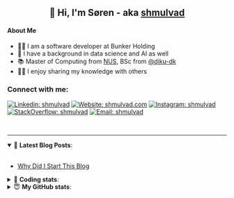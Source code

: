 <h2 align="center">
	👋 Hi, I'm Søren - aka <a href="https://shmulvad.com">shmulvad</a>
</h2>

#### About Me
- 👨‍💻 I am a software developer at Bunker Holding
- 🤖 I have a background in data science and AI as well
- 📚 Master of Computing from [NUS], BSc from [@diku-dk]
- 👨‍🏫 I enjoy sharing my knowledge with others

### Connect with me:

[![Linkedin: shmulvad](https://img.shields.io/badge/shmulvad-blue?style=flat&logo=Linkedin&logoColor=white)][linkedin]
[![Website: shmulvad.com](https://img.shields.io/badge/shmulvad.com-47CCCC?&style=flat&logo=Google-Chrome&logoColor=white)][website]
[![Instagram: shmulvad](https://img.shields.io/badge/-@shmulvad-purple?style=flat&logo=Instagram&logoColor=white)][instagram]
[![StackOverflow: shmulvad](https://img.shields.io/badge/shmulvad-FE7A16?style=flat&logo=stack-overflow&logoColor=white)][stackOverflow]
[![Email: shmulvad](https://img.shields.io/badge/shmulvad-D14836?style=flat&logo=gmail&logoColor=white)][mail]

<br />

---

<details open>
 <summary>📕 <b>Latest Blog Posts</b>: </summary>

<br>

<!-- BLOG-POST-LIST:START -->
- [Why Did I Start This Blog](https://shmulvad.com/blog/why-did-start-this-blog)
<!-- BLOG-POST-LIST:END -->

</details>

<!-- --- -->

<details>
 <summary>🤖 <b>Coding stats</b>: </summary>

<br>

NOTE: Doesn't track coding at work.

<!--START_SECTION:waka-->
![Code Time](http://img.shields.io/badge/Code%20Time-3%2C101%20hrs%2032%20mins-blue)

**I'm an Early 🐤** 

```text
🌞 Morning                1948 commits        ███████░░░░░░░░░░░░░░░░░░   26.88 % 
🌆 Daytime                2942 commits        ██████████░░░░░░░░░░░░░░░   40.59 % 
🌃 Evening                1653 commits        ██████░░░░░░░░░░░░░░░░░░░   22.81 % 
🌙 Night                  705 commits         ██░░░░░░░░░░░░░░░░░░░░░░░   09.73 % 
```


📊 **This Week I Spent My Time On** 

```text
💬 Programming Languages: 
Other                    2 hrs 50 mins       ██████████░░░░░░░░░░░░░░░   41.14 % 
TypeScript               1 hr 16 mins        █████░░░░░░░░░░░░░░░░░░░░   18.43 % 
Python                   41 mins             ██░░░░░░░░░░░░░░░░░░░░░░░   09.89 % 
TOML                     38 mins             ██░░░░░░░░░░░░░░░░░░░░░░░   09.30 % 
Docker                   36 mins             ██░░░░░░░░░░░░░░░░░░░░░░░   08.82 % 

🔥 Editors: 
VS Code                  4 hrs 2 mins        ███████████████░░░░░░░░░░   58.32 % 
Zsh                      2 hrs 45 mins       ██████████░░░░░░░░░░░░░░░   39.81 % 
Sublime Text             7 mins              ░░░░░░░░░░░░░░░░░░░░░░░░░   01.87 % 

🐱‍💻 Projects: 
km24-core                4 hrs 6 mins        ███████████████░░░░░░░░░░   59.51 % 
minify-html-fallback     2 hrs 1 min         ███████░░░░░░░░░░░░░░░░░░   29.22 % 
django-minify-html       19 mins             █░░░░░░░░░░░░░░░░░░░░░░░░   04.65 % 
company-scrapers         13 mins             █░░░░░░░░░░░░░░░░░░░░░░░░   03.15 % 
Unknown Project          7 mins              ░░░░░░░░░░░░░░░░░░░░░░░░░   01.87 % 
```


 Last Updated on 25/03/2025 18:52:33 UTC
<!--END_SECTION:waka-->

</details>

<!-- --- -->

<details>
 <summary>😇 <b>My GitHub stats</b>: </summary>

<br>

<img align="left" alt="shmulvad's Github Stats" src="https://github-readme-stats.vercel.app/api?username=shmulvad&show_icons=true&hide_border=true" />

</details>



[website]: https://shmulvad.com
[linkedin]: https://linkedin.com/in/shmulvad
[instagram]: https://instagram.com/shmulvad
[stackOverflow]: https://stackoverflow.com/users/9248793/shmulvad
[mail]: mailto:shmulvad@gmail.com
[@diku-dk]: https://github.com/diku-dk
[github]: https://github.com/shmulvad
[NUS]: https://www.nus.edu.sg
